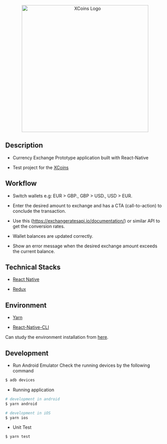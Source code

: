 <p align="center">
  <img src="/src/assets/logo_main.png" width="400" alt="XCoins Logo" />
</p>
   

## Description

* Currency Exchange Prototype application built with React-Native

* Test project for the [XCoins](https://xcoins.io/)

## Workflow

* Switch wallets e.g: EUR > GBP., GBP > USD., USD > EUR.

* Enter the desired amount to exchange and has a CTA (call-to-action) to conclude the transaction.

* Use this (https://exchangeratesapi.io/documentation/) or similar API to get the conversion rates.

* Wallet balances are updated correctly.

* Show an error message when the desired exchange amount exceeds the current balance.

## Technical Stacks

* [React Native](https://reactnative.dev/)

* [Redux](https://redux.js.org/)

## Environment

* [Yarn](https://yarnpkg.com/)

* [React-Native-CLI](https://www.npmjs.com/package/react-native-cli)

Can study the environment installation from [here](https://reactnative.dev/docs/environment-setup).


## Development

* Run Android Emulator
Check the running devices by the following command
```bash
$ adb devices
```

* Running application
```bash
# development in android
$ yarn android

# development in iOS
$ yarn ios
```

* Unit Test
```bash
$ yarn test
```
